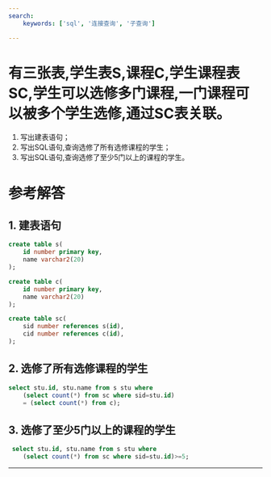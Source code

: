 ```yaml
---
search:
    keywords: ['sql', '连接查询', '子查询']

---
```



# 有三张表,学生表S,课程C,学生课程表SC,学生可以选修多门课程,一门课程可以被多个学生选修,通过SC表关联。
1. 写出建表语句； 
2. 写出SQL语句,查询选修了所有选修课程的学生； 
3. 写出SQL语句,查询选修了至少5门以上的课程的学生。 

# 参考解答

## 1. 建表语句
```sql
create table s(
    id number primary key, 
    name varchar2(20)
); 
```
```sql
create table c(
    id number primary key, 
    name varchar2(20)
); 
```
```sql
create table sc(
    sid number references s(id), 
    cid number references c(id), 
);
```


## 2. 选修了所有选修课程的学生

```sql
select stu.id, stu.name from s stu where 
    (select count(*) from sc where sid=stu.id) 
    = (select count(*) from c);
```

## 3. 选修了至少5门以上的课程的学生

```sql
 select stu.id, stu.name from s stu where 
    (select count(*) from sc where sid=stu.id)>=5;
```

---

